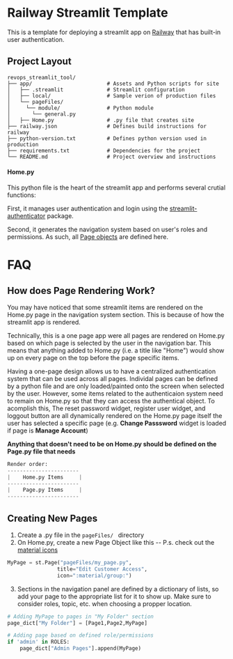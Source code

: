 # Railway Streamlit Template

This is a template for deploying a streamlit app on [Railway](https://railway.app/) that has built-in user authentication. 

## Project Layout

```plaintext
revops_streamlit_tool/
├── app/                        # Assets and Python scripts for site
│   ├── .streamlit              # Streamlit configuration  
│   ├── local/                  # Sample verion of production files
│   └── pageFiles/              
│     └── module/               # Python module
│       └── general.py          
│   ├── Home.py                 # .py file that creates site
├── railway.json                # Defines build instructions for railway
├── python-version.txt          # Defines python version used in production
├── requirements.txt            # Dependencies for the project
└── README.md                   # Project overview and instructions
```

#### Home.py

This python file is the heart of the streamlit app and performs several crutial functions:

First, it manages user authentication and login using the [streamlit-authenticator](https://github.com/mkhorasani/Streamlit-Authenticator) package.

Second, it generates the navigation system based on user's roles and permissions. As such, all [Page objects](https://docs.streamlit.io/develop/api-reference/navigation/st.page) are defined here.

# FAQ

## How does Page Rendering Work?

You may have noticed that some streamlit items are rendered on the Home.py page in the navigation system section. This is because of how the streamlit app is rendered.

Technically, this is a one page app were all pages are rendered on Home.py based on which page is selected by the user in the navigation bar. This means that anything added to Home.py (i.e. a title like "Home") would show up on every page on the top before the page specific items.

Having a one-page design allows us to have a centralized authentication system that can be used across all pages. Individal pages can be defined by a python file and are only loaded/painted onto the screen when selected by the user. However, some items related to the authenticaion system need to remain on Home.py so that they can access the authentical object. To acomplish this, The reset password widget, register user widget, and loggout button are all dynamically rendered on the Home.py page itself the user has selected a specific page (e.g. **Change Passsword** widget is loaded if page is **Manage Account**)

**Anything that doesn't need to be on Home.py should be defined on the Page.py file that needs**


```python
Render order:
-----------------------
|    Home.py Items     |
-----------------------
|    Page.py Items     |
-----------------------
```

## Creating New Pages

1. Create a .py file in the `pageFiles/ ` directory
2. On Home.py, create a new Page Object like this -- P.s. check out the [material icons](https://fonts.google.com/icons)

```python
MyPage = st.Page("pageFiles/my_page.py",
                title="Edit Customer Access",
                icon=":material/group:")
```
3. Sections in the navigation panel are defined by a dictionary of lists, so add your page to the appropriate list for it to show up. Make sure to consider roles, topic, etc. when choosing a propper location.

```python
# Adding MyPage to pages in "My Folder" section
page_dict["My Folder"] = [Page1,Page2,MyPage]

# Adding page based on defined role/permissions
if 'admin' in ROLES:
    page_dict["Admin Pages"].append(MyPage)
```